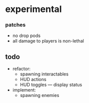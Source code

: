 # experimental

### patches
- no drop pods
- all damage to players is non-lethal

## todo
- refactor:
    - spawning interactables
    - HUD actions
    - HUD toggles — display status
- implement:
    - spawning enemies
